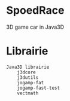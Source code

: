 # SpoedRace
 3D game car in Java3D

# Librairie
	Java3D librairie
		j3dcore
		j3dutils
		jogamp-fat
		jogamp-fast-test
		vectmath

